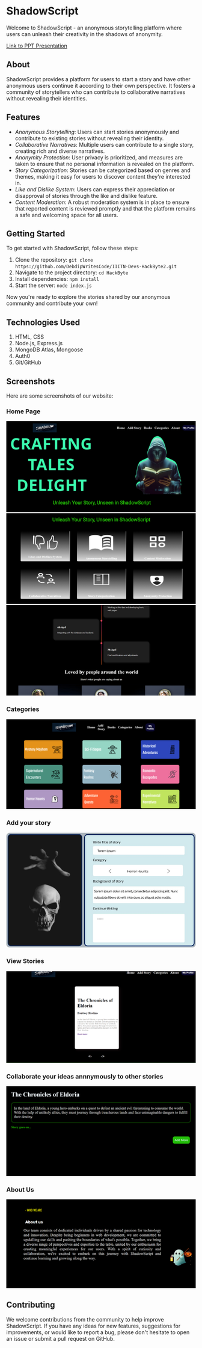 # ShadowScript

Welcome to ShadowScript - an anonymous storytelling platform where users can unleash their creativity in the shadows of anonymity.

[Link to PPT Presentation](https://www.canva.com/design/DAGBndS54jE/Hl9OBT9CgnEy2WwwgIA06A/edit?utm_content=DAGBndS54jE&utm_campaign=designshare&utm_medium=link2&utm_source=sharebutton)

## About

ShadowScript provides a platform for users to start a story and have other anonymous users continue it according to their own perspective. It fosters a community of storytellers who can contribute to collaborative narratives without revealing their identities.

## Features

- *Anonymous Storytelling*: Users can start stories anonymously and contribute to existing stories without revealing their identity.
- *Collaborative Narratives*: Multiple users can contribute to a single story, creating rich and diverse narratives.
- *Anonymity Protection*: User privacy is prioritized, and measures are taken to ensure that no personal information is revealed on the platform.
- *Story Categorization*: Stories can be categorized based on genres and themes, making it easy for users to discover content they're interested in.
- *Like and Dislike System*: Users can express their appreciation or disapproval of stories through the like and dislike feature.
- *Content Moderation*: A robust moderation system is in place to ensure that reported content is reviewed promptly and that the platform remains a safe and welcoming space for all users.

## Getting Started

To get started with ShadowScript, follow these steps:

1. Clone the repository: `git clone https://github.com/DebdipWritesCode/IIITN-Devs-HackByte2.git`
2. Navigate to the project directory: `cd HackByte`
3. Install dependencies: `npm install`
4. Start the server: `node index.js`

Now you're ready to explore the stories shared by our anonymous community and contribute your own!

## Technologies Used

1. HTML, CSS
2. Node.js, Express.js
3. MongoDB Atlas, Mongoose
4. Auth0
5. Git/GitHub

## Screenshots

Here are some screenshots of our website:

### Home Page
![Screenshot 1](./public/images/readme-images/first.png)
![Screenshot 2](./public/images/readme-images/second.png)
![Screenshot 3](./public/images/readme-images/third.png)

### Categories
![Screenshot 4](./public/images/readme-images/categories.png)

### Add your story
![Screenshot 5](./public/images/readme-images/add-story.jpeg)

### View Stories
![Screenshot 6](./public/images/readme-images/Screenshot(18).png)

### Collaborate your ideas annnymously to other stories
![Screenshot 7](./public/images/readme-images/Screenshot(19).png)

### About Us
![Screenshot 8](./public/images/readme-images/Screenshot(20).png)

## Contributing

We welcome contributions from the community to help improve ShadowScript. If you have any ideas for new features, suggestions for improvements, or would like to report a bug, please don't hesitate to open an issue or submit a pull request on GitHub.
